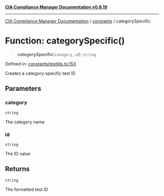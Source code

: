 [**CIA Compliance Manager Documentation v0.8.19**](../../README.md)

***

[CIA Compliance Manager Documentation](../../modules.md) / [constants](../README.md) / categorySpecific

# Function: categorySpecific()

> **categorySpecific**(`category`, `id`): `string`

Defined in: [constants/testIds.ts:153](https://github.com/Hack23/cia-compliance-manager/blob/8a17389ebf0d2a027875b835eec814811b99abcc/src/constants/testIds.ts#L153)

Creates a category-specific test ID

## Parameters

### category

`string`

The category name

### id

`string`

The ID value

## Returns

`string`

The formatted test ID
